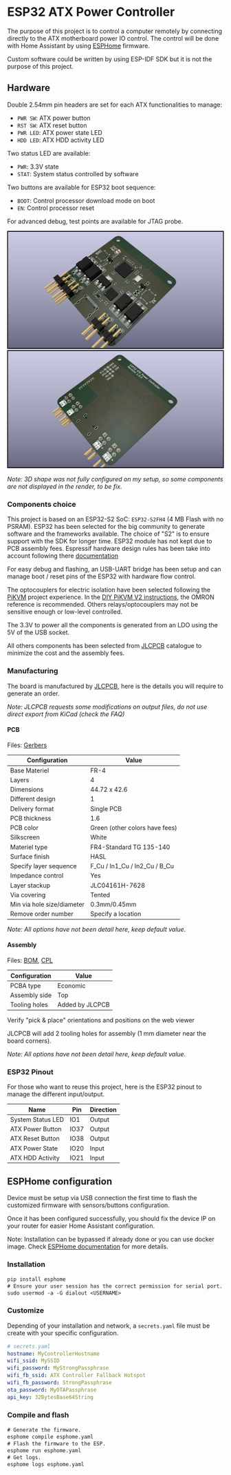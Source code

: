 # ESP32 ATX Power Controller

The purpose of this project is to control a computer remotely by connecting
directly to the ATX motherboard power IO control. The control will be done with
Home Assistant by using [ESPHome](https://esphome.io) firmware.

Custom software could be written by using ESP-IDF SDK but it is not the purpose
of this project.

## Hardware

Double 2.54mm pin headers are set for each ATX functionalities to manage:

- `PWR SW`: ATX power button
- `RST SW`: ATX reset button
- `PWR LED`: ATX power state LED
- `HDD LED`: ATX HDD activity LED

Two status LED are available:

- `PWR`: 3.3V state
- `STAT`: System status controlled by software

Two buttons are available for ESP32 boot sequence:

- `BOOT`: Control processor download mode on boot
- `EN`: Control processor reset

For advanced debug, test points are available for JTAG probe.

![Board top render](img/render-top.jpg)
![Board bottom render](img/render-bottom.jpg)

*Note: 3D shape was not fully configured on my setup, so some components are not
displayed in the render, to be fix.*

### Components choice

This project is based on an ESP32-S2 SoC: `ESP32-S2FH4` (4 MB Flash with no
PSRAM). ESP32 has been selected for the big community to generate software and
the frameworks available. The choice of "S2" is to ensure support with the SDK
for longer time. ESP32 module has not kept due to PCB assembly fees. Espressif
hardware design rules has been take into account following there
[documentation](https://docs.espressif.com/projects/esp-hardware-design-guidelines/en/latest/esp32s2/pcb-layout-design.html)

For easy debug and flashing, an USB-UART bridge has been setup and can manage
boot / reset pins of the ESP32 with hardware flow control.

The optocouplers for electric isolation have been selected following the
[PiKVM](https://github.com/pikvm/pikvm) project experience. In the
[DIY PiKVM V2 instructions](https://docs.pikvm.org/v2/), the OMRON reference is
recommended. Others relays/optocouplers may not be sensitive enough or low-level
controlled.

The 3.3V to power all the components is generated from an LDO using the 5V of the
USB socket.

All others components has been selected from [JLCPCB](https://jlcpcb.com/parts/)
catalogue to minimize the cost and the assembly fees.

### Manufacturing

The board is manufactured by [JLCPCB](https://jlcpcb.com), here is the details
you will require to generate an order.

*Note: JLCPCB requests some modifications on output files, do not use direct
export from KiCad (check the FAQ)*

#### PCB

Files: [Gerbers](jlcpcb/gerbers.zip)

Configuration              | Value
---------------------------|---------------------------------
Base Materiel              | FR-4
Layers                     | 4
Dimensions                 | 44.72 x 42.6
Different design           | 1
Delivery format            | Single PCB
PCB thickness              | 1.6
PCB color                  | Green (other colors have fees)
Silkscreen                 | White
Materiel type              | FR4-Standard TG 135-140
Surface finish             | HASL
Specify layer sequence     | F_Cu / In1_Cu / In2_Cu / B_Cu
Impedance control          | Yes
Layer stackup              | JLC04161H-7628
Via covering               | Tented
Min via hole size/diameter | 0.3mm/0.45mm
Remove order number        | Specify a location

*Note: All options have not been detail here, keep default value.*

#### Assembly

Files: [BOM](jlcpcb/bom.csv), [CPL](jlcpcb/cpl.csv)

Configuration       | Value
--------------------|--------------------
PCBA type           | Economic
Assembly side       | Top
Tooling holes       | Added by JLCPCB

Verify "pick & place" orientations and positions on the web viewer

JLCPCB will add 2 tooling holes for assembly (1 mm diameter near the board corners).

*Note: All options have not been detail here, keep default value.*

### ESP32 Pinout

For those who want to reuse this project, here is the ESP32 pinout to manage the
different input/output.

Name              | Pin  | Direction
------------------|------|----------
System Status LED | IO1  | Output
ATX Power Button  | IO37 | Output
ATX Reset Button  | IO38 | Output
ATX Power State   | IO20 | Input
ATX HDD Activity  | IO21 | Input

## ESPHome configuration

Device must be setup via USB connection the first time to flash the customized
firmware with sensors/buttons configuration.

Once it has been configured successfully, you should fix the device IP on your
router for easier Home Assistant configuration.

Note: Installation can be bypassed if already done or you can use docker image.
Check [ESPHome documentation](https://esphome.io/guides/getting_started_command_line.html)
for more details.

### Installation

```shell
pip install esphome
# Ensure your user session has the correct permission for serial port.
sudo usermod -a -G dialout <USERNAME>
```

### Customize

Depending of your installation and network, a `secrets.yaml` file must be
create with your specific configuration.

```yaml
# secrets.yaml
hostname: MyControllerHostname
wifi_ssid: MySSID
wifi_password: MyStrongPassphrase
wifi_fb_ssid: ATX Controller Fallback Hotspot
wifi_fb_password: StrongPassphrase
ota_password: MyOTAPassphrase
api_key: 32BytesBase64String
```

### Compile and flash

```shell
# Generate the firmware.
esphome compile esphome.yaml
# Flash the firmware to the ESP.
esphome run esphome.yaml
# Get logs.
esphome logs esphome.yaml
```
